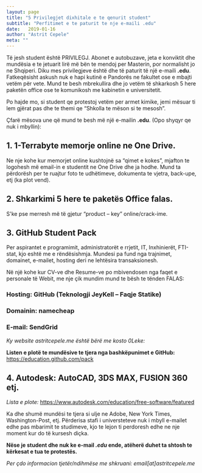 ```yaml
---
layout: page
title: "5 Privilegjet dixhitale e te qenurit student"
subtitle: "Perfitimet e te paturit te nje e-maili .edu"
date:   2019-01-16
author: "Astrit Cepele"
meta: ""
---
```

Të jesh student është PRIVILEGJ. Abonet e autobuzave, jeta e konviktit dhe mundësia e te jetuarit lirë më bën te mendoj per Masterin, por normalisht jo ne Shqiperi. 
Diku mes privilegjeve është dhe të paturit të një e-maili **.edu**. Fatkeqësisht askush nuk e hapi kutinë e Pandorës ne fakultet ose e mbajti vetëm për vete. Mund te besh mbrekullira dhe jo vetëm të shkarkosh 5 here paketën office ose te komunikosh me kabinetin e universitetit.

Po hajde mo, si student qe protestoj vetëm per armet kimike, jemi mësuar ti lem gjërat pas dhe te themi qe “Shkolla te mëson si te mesosh”. 

Çfarë mësova une që mund te besh më një e-mailin **.edu**. (Opo shyqyr qe nuk i mbyllin):

## 1. 1-Terrabyte memorje online ne One Drive. 

Ne nje kohe kur memorjet online kushtojnë sa “qimet e kokes”, mjafton te logohesh më email-in e studentit ne One Drive dhe ja hodhe.
Mund ta përdorësh per te ruajtur foto te udhëtimeve, dokumenta te vjetra, back-upe, etj (ka plot vend).

## 2. Shkarkimi 5 here te paketës Office falas.
S'ke pse merresh më të gjetur “product – key” online/crack-ime.

## 3. GitHub Student Pack
Per aspirantet e programimit, administratorët e rrjetit, IT, Inxhinierët, FTI-stat, kjo eshtë me e rëndësishmja. Mundesi pa fund nga trajnimet, domainet, e-mailet, hosting deri ne lehtësira transaksionesh.

Në një kohe kur CV-ve dhe Resume-ve po mbivendosen nga faqet e personale të Webit, me nje çik mundim mund te bësh te tënden FALAS:

### Hosting: GitHub (Teknologji JeyKell – Faqje Statike)
### Domainin: namecheap
### E-mail: SendGrid

*Ky website astritcepele.me është bërë me kosto 0Leke:*

**Listen e plotë te mundësive te tjera nga bashkëpunimet e GitHub:**
https://education.github.com/pack

## 4. Autodesk: AutoCAD, 3DS MAX, FUSION 360 etj.

*Lista e plote:*
https://www.autodesk.com/education/free-software/featured


Ka dhe shumë mundësi te tjera si ulje ne Adobe, New York Times, Washington-Post, etj. Përderisa stafi i universteteve nuk i mbyll e-mailet edhe pas mbarimit te studimeve, kjo te lejon ti perdoresh edhe ne nje moment kur do të kursesh diçka. 

**Nëse je student dhe nuk ke e-mail *.edu* ende, atëherë duhet ta shtosh te kërkesat e tua te protestës.**

*Per çdo informacion tjetër/ndihmëse me shkruani: email[at]astritcepele.me*
